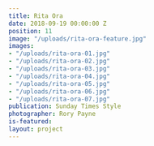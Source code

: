 ```yaml
---
title: Rita Ora
date: 2018-09-19 00:00:00 Z
position: 11
image: "/uploads/rita-ora-feature.jpg"
images:
- "/uploads/rita-ora-01.jpg"
- "/uploads/rita-ora-02.jpg"
- "/uploads/rita-ora-03.jpg"
- "/uploads/rita-ora-04.jpg"
- "/uploads/rita-ora-05.jpg"
- "/uploads/rita-ora-06.jpg"
- "/uploads/rita-ora-07.jpg"
publication: Sunday Times Style
photographer: Rory Payne
is-featured: 
layout: project
---
```


